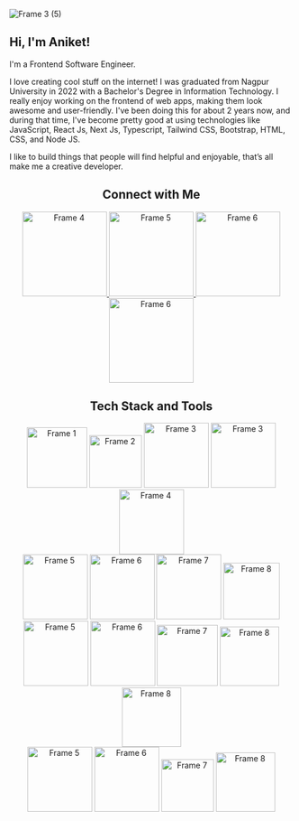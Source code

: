 ![Frame 3 (5)](https://github.com/aniket-raikwar-dev/aniket-raikwar-dev/assets/65860069/89ff232f-17f0-4863-8b12-70308a9c9eb7)

## Hi, I'm Aniket!

I'm a Frontend Software Engineer.

I love creating cool stuff on the internet! I was graduated from Nagpur University in 2022 with a Bachelor's Degree in Information Technology. I really enjoy working on the frontend of web apps, making them look awesome and user-friendly. I've been doing this for about 2 years now, and during that time, I've become pretty good at using technologies like JavaScript, React Js, Next Js, Typescript, Tailwind CSS, Bootstrap, HTML, CSS, and Node JS. 

I like to build things that people will find helpful and enjoyable, that’s all make me a creative developer.


<h2 align="center">Connect with Me</h2>

<div align="center">

<a href="https://www.instagram.com/aniket.raikwar_/" target="_blank">
  <img src="https://github.com/aniket-raikwar-dev/aniket-raikwar-dev/assets/65860069/5a251347-2405-42b3-95ed-bec7203dd2b9" alt="Frame 4" width="150"/>
</a>
<a href="https://www.linkedin.com/in/aniketraikwar/" target="_blank">
 <img src="https://github.com/aniket-raikwar-dev/aniket-raikwar-dev/assets/65860069/fe58dc4b-39dc-4f58-a681-a840099fe1d7" alt="Frame 5" width="150"/>
</a>
<a href="https://x.com/raikwar_101" target="_blank">
 <img src="https://github.com/aniket-raikwar-dev/aniket-raikwar-dev/assets/65860069/186f25d8-5bdf-43e1-b5fb-98e9e0d01097" alt="Frame 6" width="150"/>
</a>
<a href="https://medium.com/@aniket.raikwar.101" target="_blank">
 <img src="https://github.com/aniket-raikwar-dev/aniket-raikwar-dev/assets/65860069/ef605d13-aaa0-4163-96dd-2ff00a305f4d" alt="Frame 6" width="150"/>
</a>

</div>

<h2 align="center">Tech Stack and Tools</h2>

<div align="center">
  <img src="https://github.com/aniket-raikwar-dev/aniket-raikwar-dev/assets/65860069/c54e0bfa-9309-40a1-b51d-4e2fdd3f0d4b" alt="Frame 1" width="107"/>
  <img src="https://github.com/aniket-raikwar-dev/aniket-raikwar-dev/assets/65860069/544c81a8-c2ab-482f-9b19-c1e978ced0f8" alt="Frame 2" width="93"/>
  <img src="https://github.com/aniket-raikwar-dev/aniket-raikwar-dev/assets/65860069/e2a703ee-7e66-4e76-8e9a-d145e64deaad" alt="Frame 3" width="115"/>
  <img src="https://github.com/aniket-raikwar-dev/aniket-raikwar-dev/assets/65860069/b20e872d-36b1-4629-9092-87111933c10b" alt="Frame 3" width="115"/>
  <img src="https://github.com/aniket-raikwar-dev/aniket-raikwar-dev/assets/65860069/ac346e65-b55c-45c6-b853-3a79767cc2db" alt="Frame 4" width="115"/>
</div>
<div align="center">
  <img src="https://github.com/aniket-raikwar-dev/aniket-raikwar-dev/assets/65860069/a80e1db8-9589-477d-8f72-73429adad4f7" alt="Frame 5" width="115"/>
  <img src="https://github.com/aniket-raikwar-dev/aniket-raikwar-dev/assets/65860069/7026800a-0632-4bd7-b886-26d0afbaa63c" alt="Frame 6" width="115"/>
  <img src="https://github.com/aniket-raikwar-dev/aniket-raikwar-dev/assets/65860069/d702c82a-7190-4cc7-a2e5-65d6be1834bb" alt="Frame 7" width="115"/>
  <img src="https://github.com/aniket-raikwar-dev/aniket-raikwar-dev/assets/65860069/a12bb5d6-e69c-4135-a082-11057ddd27df" alt="Frame 8" width="100"/>
</div>


<div align="center">
  <img src="https://github.com/aniket-raikwar-dev/aniket-raikwar-dev/assets/65860069/753b14ee-1a93-408d-9bdc-ac918ab487de" alt="Frame 5" width="115"/>
  <img src="https://github.com/aniket-raikwar-dev/aniket-raikwar-dev/assets/65860069/0db15e9c-2cc9-4f39-97a7-dc7bf3f96f15" alt="Frame 6" width="115"/>
  <img src="https://github.com/aniket-raikwar-dev/aniket-raikwar-dev/assets/65860069/1109c834-ad20-48bf-b84b-66c88e89839c" alt="Frame 7" width="108"/>
  <img src="https://github.com/aniket-raikwar-dev/aniket-raikwar-dev/assets/65860069/7cf3d4fc-0a3c-4300-a273-cb1782c8d657" alt="Frame 8" width="105"/>
  <img src="https://github.com/aniket-raikwar-dev/aniket-raikwar-dev/assets/65860069/fc6e8a70-e1b7-481e-a7cf-da0cee63cfac" alt="Frame 8" width="105"/>
</div>


<div align="center">
  <img src="https://github.com/aniket-raikwar-dev/aniket-raikwar-dev/assets/65860069/d3d593e0-cdca-430f-814c-977c0f5a434f" alt="Frame 5" width="115"/>
  <img src="https://github.com/aniket-raikwar-dev/aniket-raikwar-dev/assets/65860069/95f9d83f-0429-4e27-a4dd-5fd1d1b6edb3" alt="Frame 6" width="115"/>
  <img src="https://github.com/aniket-raikwar-dev/aniket-raikwar-dev/assets/65860069/0a1a5eca-af5b-4137-9bea-efb77e25c23f" alt="Frame 7" width="93"/>
  <img src="https://github.com/aniket-raikwar-dev/aniket-raikwar-dev/assets/65860069/f2158c04-d87e-4264-a0d0-e703730771a2" alt="Frame 8" width="105"/>
</div>

